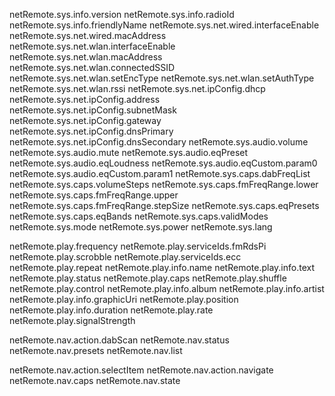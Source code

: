 netRemote.sys.info.version
netRemote.sys.info.radioId
netRemote.sys.info.friendlyName
netRemote.sys.net.wired.interfaceEnable
netRemote.sys.net.wired.macAddress
netRemote.sys.net.wlan.interfaceEnable
netRemote.sys.net.wlan.macAddress
netRemote.sys.net.wlan.connectedSSID
netRemote.sys.net.wlan.setEncType
netRemote.sys.net.wlan.setAuthType
netRemote.sys.net.wlan.rssi
netRemote.sys.net.ipConfig.dhcp
netRemote.sys.net.ipConfig.address
netRemote.sys.net.ipConfig.subnetMask
netRemote.sys.net.ipConfig.gateway
netRemote.sys.net.ipConfig.dnsPrimary
netRemote.sys.net.ipConfig.dnsSecondary
netRemote.sys.audio.volume
netRemote.sys.audio.mute
netRemote.sys.audio.eqPreset
netRemote.sys.audio.eqLoudness
netRemote.sys.audio.eqCustom.param0
netRemote.sys.audio.eqCustom.param1
netRemote.sys.caps.dabFreqList
netRemote.sys.caps.volumeSteps
netRemote.sys.caps.fmFreqRange.lower
netRemote.sys.caps.fmFreqRange.upper
netRemote.sys.caps.fmFreqRange.stepSize
netRemote.sys.caps.eqPresets
netRemote.sys.caps.eqBands
netRemote.sys.caps.validModes
netRemote.sys.mode
netRemote.sys.power
netRemote.sys.lang

netRemote.play.frequency
netRemote.play.serviceIds.fmRdsPi
netRemote.play.scrobble
netRemote.play.serviceIds.ecc
netRemote.play.repeat
netRemote.play.info.name
netRemote.play.info.text
netRemote.play.status
netRemote.play.caps
netRemote.play.shuffle
netRemote.play.control
netRemote.play.info.album
netRemote.play.info.artist
netRemote.play.info.graphicUri
netRemote.play.position
netRemote.play.info.duration
netRemote.play.rate
netRemote.play.signalStrength

netRemote.nav.action.dabScan
netRemote.nav.status
netRemote.nav.presets
netRemote.nav.list
           
netRemote.nav.action.selectItem
netRemote.nav.action.navigate
netRemote.nav.caps
netRemote.nav.state
